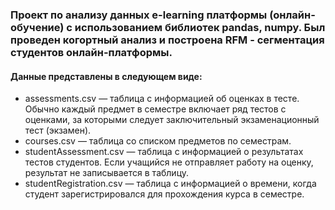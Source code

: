 ### Проект по анализу данных e-learning платформы (онлайн-обучение) c использованием библиотек pandas, numpy. Был проведен когортный анализ и построена RFM - сегментация студентов онлайн-платформы.


#### Данные представлены в следующем виде:
* assessments.csv — таблица с информацией об оценках в тесте. Обычно каждый предмет в семестре включает ряд тестов с оценками, за которыми следует заключительный экзаменационный тест (экзамен).
* courses.csv —  таблица со списком предметов по семестрам.
* studentAssessment.csv — таблица с информацией о результатах тестов студентов. Если учащийся не отправляет работу на оценку, результат не записывается в таблицу.
* studentRegistration.csv — таблица с информацией о времени, когда студент зарегистрировался для прохождения курса в семестре.